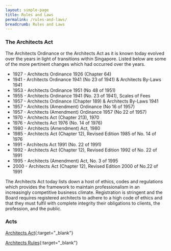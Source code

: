 ```yaml
---
layout: simple-page
title: Rules and Laws
permalink: /rules-and-laws/
breadcrumb: Rules and Laws
---
```


### **The Architects Act**

The Architects Ordinance or the Architects Act as it is known today evolved over the years in light of transitions within Singapore. Listed below are some of the more pertinent changes which had occurred over the years.

* 1927 - Architects Ordinance 1926 (Chapter 64)
* 1941 - Architects Ordinance 1941 (No 23 of 1941) & Architects By-Laws 1941
* 1953 - Architects Ordinance 1951 (No 48 of 1951)
* 1955 - Architects Ordinance 1941 (No. 23 of 1941), Scales of Fees
* 1957 - Architects Ordinance (Chapter 189) & Architects By-Laws 1941
* 1957 - Architects (Amendment) Ordinance (No 16 of 1957)
* 1957 - Architects (Amendment) Ordinance 1957 (No 22 of 1957)
* 1970 - Architects Act (Chapter 213), 1970
* 1976 - Architects Act 1976 (No. 14 of 1976)
* 1980 - Architects (Amendment) Act, 1980
* 1985 - Architects Act (Chapter 12), Revised Edition 1985 of No. 14 of 1976
* 1991 - Architects Act 1991 (No. 22 of 1991)
* 1992 - Architects Act (Chapter 12), Revised Edition 1992 of No. 22 of 1991
* 1995 - Architects (Amendment) Act, No. 3 of 1995
* 2000 - Architects Act (Chapter 12), Revised Edition 2000 of No.22 of 1991

The Architects Act today lists down a host of ethics, codes and regulations which provides the framework to maintain professionalism in an increasingly competitive business climate. Registration is stringent and the Board requires registered architects to adhere to a high code of ethics and that they must fulfil with complete integrity their obligations to clients, the profession, and the public.

### **Acts**

[Architects Act](https://sso.agc.gov.sg/Act/AA1991){:target="_blank"}

[Architects Rules](https://sso.agc.gov.sg/SL/AA1991-R1){:target="_blank"}
